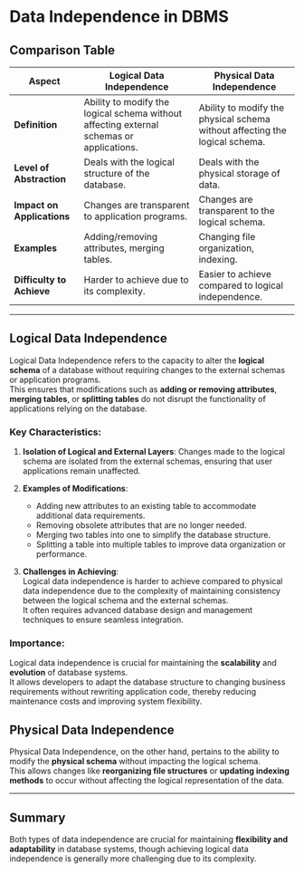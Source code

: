 # Data Independence in DBMS

## Comparison Table

| Aspect                     | Logical Data Independence                                                                | Physical Data Independence                                                  |
| -------------------------- | ---------------------------------------------------------------------------------------- | --------------------------------------------------------------------------- |
| **Definition**             | Ability to modify the logical schema without affecting external schemas or applications. | Ability to modify the physical schema without affecting the logical schema. |
| **Level of Abstraction**   | Deals with the logical structure of the database.                                        | Deals with the physical storage of data.                                    |
| **Impact on Applications** | Changes are transparent to application programs.                                         | Changes are transparent to the logical schema.                              |
| **Examples**               | Adding/removing attributes, merging tables.                                              | Changing file organization, indexing.                                       |
| **Difficulty to Achieve**  | Harder to achieve due to its complexity.                                                 | Easier to achieve compared to logical independence.                         |

---

## Logical Data Independence

Logical Data Independence refers to the capacity to alter the **logical schema** of a database without requiring changes to the external schemas or application programs.  
This ensures that modifications such as **adding or removing attributes**, **merging tables**, or **splitting tables** do not disrupt the functionality of applications relying on the database.

### Key Characteristics:

1. **Isolation of Logical and External Layers**:
   Changes made to the logical schema are isolated from the external schemas, ensuring that user applications remain unaffected.

2. **Examples of Modifications**:

   - Adding new attributes to an existing table to accommodate additional data requirements.
   - Removing obsolete attributes that are no longer needed.
   - Merging two tables into one to simplify the database structure.
   - Splitting a table into multiple tables to improve data organization or performance.

3. **Challenges in Achieving**:  
   Logical data independence is harder to achieve compared to physical data independence due to the complexity of maintaining consistency between the logical schema and the external schemas.  
   It often requires advanced database design and management techniques to ensure seamless integration.

### Importance:

Logical data independence is crucial for maintaining the **scalability** and **evolution** of database systems.  
It allows developers to adapt the database structure to changing business requirements without rewriting application code, thereby reducing maintenance costs and improving system flexibility.

## Physical Data Independence

Physical Data Independence, on the other hand, pertains to the ability to modify the **physical schema** without impacting the logical schema.  
This allows changes like **reorganizing file structures** or **updating indexing methods** to occur without affecting the logical representation of the data.

---

## Summary

Both types of data independence are crucial for maintaining **flexibility and adaptability** in database systems, though achieving logical data independence is generally more challenging due to its complexity.
